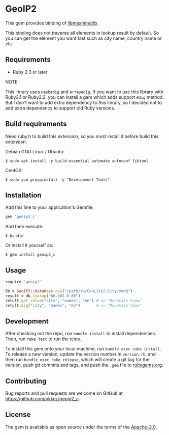 # GeoIP2

This gem provides binding of [libmaxminddb](http://maxmind.github.io/libmaxminddb/).

This binding does not traverse all elements in lookup result by default.
So you can get the element you want fast such as city name, country name or etc.

## Requirements

* Ruby 2.3 or later

NOTE:

This library uses `Hash#dig` and `Array#dig`.
If you want to use this library with Ruby2.1 or Ruby2.2, you can install a gem which adds support `#dig` method.
But I don't want to add extra dependency to this library, so I decided not to add extra dependency to support old Ruby versions.

## Build requirements

Need ruby.h to build this extension, so you must install it before build this extension.

Debian GNU Linux / Ubuntu:

```
$ sudo apt install -y build-essential automake autoconf libtool
```

CentOS:

```
$ sudo yum groupinstall -y "Development Tools"
```

## Installation

Add this line to your application's Gemfile:

```ruby
gem 'geoip2_c'
```

And then execute:

    $ bundle

Or install it yourself as:

    $ gem install geoip2_c

## Usage

```ruby
require "geoip2"

db = GeoIP2::Databaes.new("/path/to/GeoLite2-City.mmdb")
result = db.lookup("66.102.9.80")
retult.get_value("city", "names", "en") # => "Mountain View"
retult.dig("city", "names", "en")       # => "Mountain View"
```

## Development

After checking out the repo, run `bundle install` to install dependencies. Then, run `rake test` to run the tests.

To install this gem onto your local machine, run `bundle exec rake install`. To release a new version, update the version number in `version.rb`, and then run `bundle exec rake release`, which will create a git tag for the version, push git commits and tags, and push the `.gem` file to [rubygems.org](https://rubygems.org).

## Contributing

Bug reports and pull requests are welcome on GitHub at https://github.com/okkez/geoip2_c.

## License

The gem is available as open source under the terms of the [Apache-2.0](http://opensource.org/licenses/Apache-2.0).

